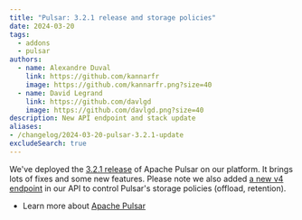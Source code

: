```yaml
---
title: "Pulsar: 3.2.1 release and storage policies"
date: 2024-03-20
tags:
  - addons
  - pulsar
authors:
  - name: Alexandre Duval
    link: https://github.com/kannarfr
    image: https://github.com/kannarfr.png?size=40
  - name: David Legrand
    link: https://github.com/davlgd
    image: https://github.com/davlgd.png?size=40
description: New API endpoint and stack update
aliases:
- /changelog/2024-03-20-pulsar-3.2.1-update
excludeSearch: true
---
```


We've deployed the [3.2.1 release](https://github.com/apache/pulsar/releases/tag/v3.2.1) of Apache Pulsar on our platform. It brings lots of fixes and some new features. Please note we also added [a new v4 endpoint](/developers/api/v4/#pulsar-policies) in our API to control Pulsar's storage policies (offload, retention).

- Learn more about [Apache Pulsar](https://www.clever-cloud.com/product/pulsar/)